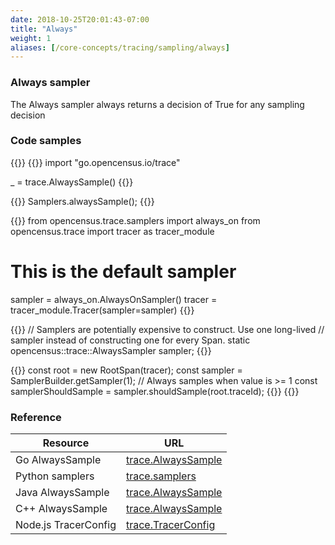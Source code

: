 ```yaml
---
date: 2018-10-25T20:01:43-07:00
title: "Always"
weight: 1
aliases: [/core-concepts/tracing/sampling/always]
---
```


### Always sampler
The Always sampler always returns a decision of True for any sampling decision

### Code samples
{{<tabs Go Java Python CplusPlus NodeJS>}}
{{<highlight go>}}
import "go.opencensus.io/trace"

_ = trace.AlwaysSample()
{{</highlight>}}

{{<highlight java>}}
Samplers.alwaysSample();
{{</highlight>}}

{{<highlight python>}}
from opencensus.trace.samplers import always_on
from opencensus.trace import tracer as tracer_module

# This is the default sampler
sampler = always_on.AlwaysOnSampler()
tracer = tracer_module.Tracer(sampler=sampler)
{{</highlight>}}

{{<highlight cpp>}}
// Samplers are potentially expensive to construct. Use one long-lived
// sampler instead of constructing one for every Span.
static opencensus::trace::AlwaysSampler sampler;
{{</highlight>}}

{{<highlight js>}}
const root = new RootSpan(tracer);
const sampler = SamplerBuilder.getSampler(1); // Always samples when value is >= 1
const samplerShouldSample = sampler.shouldSample(root.traceId);
{{</highlight>}}
{{</tabs>}}

### Reference
Resource|URL
---|---
Go AlwaysSample|[trace.AlwaysSample](https://godoc.org/go.opencensus.io/trace#AlwaysSample)
Python samplers|[trace.samplers](https://github.com/census-instrumentation/opencensus-python/blob/master/opencensus/trace/samplers/always_on.py)
Java AlwaysSample|[trace.AlwaysSample](https://static.javadoc.io/io.opencensus/opencensus-api/0.16.1/io/opencensus/trace/samplers/Samplers.html#alwaysSample--)
C++ AlwaysSample|[trace.AlwaysSample](https://github.com/census-instrumentation/opencensus-cpp/blob/c5e59c48a3c40a7da737391797423b88e93fd4bb/opencensus/trace/sampler.h#L69)
Node.js TracerConfig|[trace.TracerConfig](https://github.com/census-instrumentation/opencensus-node/blob/master/packages/opencensus-core/src/trace/config/types.ts#L35)
